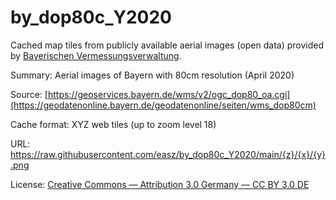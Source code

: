 # by_dop80c_Y2020

Cached map tiles from publicly available aerial images (open data) provided by [Bayerischen Vermessungsverwaltung](https://www.ldbv.bayern.de/produkte/weitere/opendata.html).

Summary: Aerial images of Bayern with 80cm resolution (April 2020)

Source: [https://geoservices.bayern.de/wms/v2/ogc_dop80_oa.cgi](https://geodatenonline.bayern.de/geodatenonline/seiten/wms_dop80cm)

Cache format: XYZ web tiles (up to zoom level 18)

URL: https://raw.githubusercontent.com/easz/by_dop80c_Y2020/main/{z}/{x}/{y}.png
    
License: [Creative Commons — Attribution 3.0 Germany — CC BY 3.0 DE](https://geodatenonline.bayern.de/geodatenonline/seiten/wms_dop80cm)
